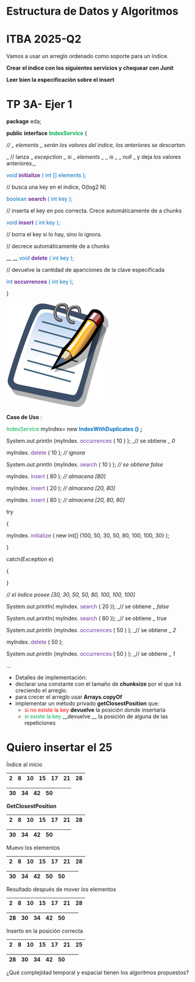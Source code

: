 # Estructura de Datos y Algoritmos

# ITBA     2025-Q2

Vamos a usar un arreglo ordenado como soporte para un índice\.

__Crear el índice con los siguientes servicios y chequear con Junit__

__Leer bien la especificaciòn sobre el insert__

# TP 3A- Ejer 1

__package__  eda;

__public__   __interface__   <span style="color:#00b050"> __IndexService__ </span>  \{

_// _  _elements_  _ serán los valores del índice\, los anteriores se descartan\._

_      	// lanza _  _excepction_  _ si _  _elements_  _ _  _is_  _ _  _null_  _ y deja los valores anteriores\._

<span style="color:#0070c0">void</span>  <span style="color:#0070c0"> </span>  <span style="color:#7030a0"> __initialize__ </span>  <span style="color:#0070c0">\(</span>  <span style="color:#0070c0">int</span>  <span style="color:#0070c0"> \[\] </span>  <span style="color:#0070c0">elements</span>  <span style="color:#0070c0">\);</span>

// busca una key en el índice\, O\(log2 N\)

<span style="color:#0070c0">boolean</span>  <span style="color:#0070c0"> </span>  <span style="color:#7030a0"> __search__ </span>  <span style="color:#0070c0">\(</span>  <span style="color:#0070c0">int</span>  <span style="color:#0070c0"> </span>  <span style="color:#0070c0">key</span>  <span style="color:#0070c0">\);</span>

// inserta el key en pos correcta\. Crece automáticamente de a chunks

<span style="color:#0070c0">void</span>  <span style="color:#0070c0"> </span>  <span style="color:#7030a0"> __insert__ </span>  <span style="color:#0070c0">\(</span>  <span style="color:#0070c0">int</span>  <span style="color:#0070c0"> </span>  <span style="color:#0070c0">key</span>  <span style="color:#0070c0">\);</span>

// borra el key si lo hay\, sino lo ignora\.

// decrece automáticamente de a chunks

__	__  <span style="color:#0070c0">void</span>  <span style="color:#0070c0"> </span>  <span style="color:#7030a0"> __delete__ </span>  <span style="color:#0070c0">\(</span>  <span style="color:#0070c0">int</span>  <span style="color:#0070c0"> </span>  <span style="color:#0070c0">key</span>  <span style="color:#0070c0">\);</span>

// devuelve la cantidad de apariciones de la clave especificada

<span style="color:#0070c0">int</span>  <span style="color:#0070c0"> </span>  <span style="color:#7030a0"> __occurrences__ </span>  <span style="color:#0070c0">\(</span>  <span style="color:#0070c0">int</span>  <span style="color:#0070c0"> </span>  <span style="color:#0070c0">key</span>  <span style="color:#0070c0">\);</span>

\}

![](img/08-B_0.png)

__Caso de Uso__ :

<span style="color:#00b050">IndexService</span>   myIndex= new  <span style="color:#0070c0"> __IndexWithDuplicates__ </span>  <span style="color:#0070c0"> __\(\)__ </span>  __;__

System\.out\.println \(myIndex\. <span style="color:#7030a0">occurrences</span> \( 10 \) \);   _// se obtiene _  _0_

myIndex\. <span style="color:#7030a0">delete</span> \( 10 \);   _// ignora_

System\.out\.println \(myIndex\. <span style="color:#7030a0">search</span> \( 10 \) \);   _// se obtiene false_

myIndex\. <span style="color:#7030a0">insert</span> \( 80 \);   _// almacena \[80\]_

myIndex\. <span style="color:#7030a0">insert</span> \( 20 \);   _// almacena \[20\, 80\]_

myIndex\. <span style="color:#7030a0">insert</span> \( 80 \);   _// almacena \[20\, 80\, 80\]_

try

\{

myIndex\. <span style="color:#7030a0">initialize</span> \( new int\[\] \{100\, 50\, 30\, 50\, 80\, 100\, 100\, 30\} \);

\}

catch\(Exception e\)

\{

\}

_// el índice posee \[30\, 30\, 50\, 50\, 80\, 100\, 100\, 100\]_

System\.out\.println\( myIndex\. <span style="color:#7030a0">search</span> \( 20 \)\);    _// se obtiene _  _false_

System\.out\.println\( myIndex\. <span style="color:#7030a0">search</span> \( 80 \)\);    _// se obtiene _  _true_

System\.out\.println \(myIndex\. <span style="color:#7030a0">occurrences</span> \( 50 \) \);   _// se obtiene _  _2_

myIndex\. <span style="color:#7030a0">delete</span> \( 50 \);

System\.out\.println \(myIndex\. <span style="color:#7030a0">occurrences</span> \( 50 \) \);   _// se obtiene _  _1_

…



* Detalles de implementación:
* declarar una constante con el tamaño de  __chunksize__  por el que irá creciendo el arreglo\.
* para crecer el arreglo usar  __Arrays\.copyOf__
* implementar un método privado  __getClosestPosition__  que:
  * <span style="color:#ff0000">si no existe la </span>  <span style="color:#ff0000">key</span>   __devuelve__  la posición donde insertarla
  * <span style="color:#00b050">si existe la </span>  <span style="color:#00b050">key</span>  <span style="color:#00b050"> </span>  __devuelve __ la posición de alguna de las repeticiones


# Quiero insertar el 25

Índice al inicio

| 2 | 8 | 10 | 15 | 17 | 21 | 28 |
| :-: | :-: | :-: | :-: | :-: | :-: | :-: |


| 30 | 34 | 42 | 50 |  |  |  |
| :-: | :-: | :-: | :-: | :-: | :-: | :-: |


__GetClosestPosition__

| 2 | 8 | 10 | 15 | 17 | 21 | 28 |
| :-: | :-: | :-: | :-: | :-: | :-: | :-: |


| 30 | 34 | 42 | 50 |  |  |  |
| :-: | :-: | :-: | :-: | :-: | :-: | :-: |


Muevo los elementos

| 2 | 8 | 10 | 15 | 17 | 21 | 28 |
| :-: | :-: | :-: | :-: | :-: | :-: | :-: |


| 30 | 34 | 42 | 50 | 50 |  |  |
| :-: | :-: | :-: | :-: | :-: | :-: | :-: |


Resultado después de mover los elementos

| 2 | 8 | 10 | 15 | 17 | 21 | 28 |
| :-: | :-: | :-: | :-: | :-: | :-: | :-: |


| 28 | 30 | 34 | 42 | 50 |  |  |
| :-: | :-: | :-: | :-: | :-: | :-: | :-: |


Inserto en la posición correcta

| 2 | 8 | 10 | 15 | 17 | 21 | 25 |
| :-: | :-: | :-: | :-: | :-: | :-: | :-: |


| 28 | 30 | 34 | 42 | 50 |  |  |
| :-: | :-: | :-: | :-: | :-: | :-: | :-: |


¿Qué complejidad temporal y espacial tienen los algoritmos propuestos?

